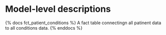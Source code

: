 # Model-level descriptions
{% docs fct_patient_conditions %}
A fact table connectingn all patinent data to all conditions data.
{% enddocs %}
